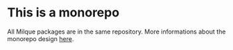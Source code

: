 # This is a monorepo

All Milque packages are in the same repository. More informations about the monorepo design [here](https://github.com/babel/babel/blob/master/doc/design/monorepo.md).